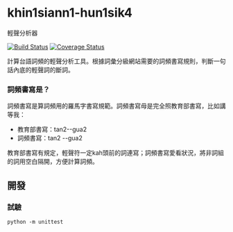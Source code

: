 # khin1siann1-hun1sik4
輕聲分析器

[![Build Status](https://travis-ci.org/i3thuan5/khin1siann1-hun1sik4.svg?branch=master)](https://travis-ci.org/i3thuan5/khin1siann1-hun1sik4)
[![Coverage Status](https://coveralls.io/repos/github/i3thuan5/khin1siann1-hun1sik4/badge.svg?branch=master)](https://coveralls.io/github/i3thuan5/khin1siann1-hun1sik4?branch=master)

計算台語詞頻的輕聲分析工具。根據詞彙分級網站需要的詞頻書寫規則，判斷一句話內底的輕聲詞的斷詞。

### 詞頻書寫是？

詞頻書寫是算詞頻用的羅馬字書寫規範。詞頻書寫毋是完全照教育部書寫，比如講等我：

- 教育部書寫：tan2--gua2
- 詞頻書寫：tan2 --gua2

教育部書寫有規定，輕聲符一定kah頭前的詞連寫；詞頻書寫愛看狀況，將非詞組的詞用空白隔開，方便計算詞頻。

## 開發

### 試驗

```
python -m unittest 
```